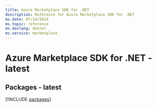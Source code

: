 ```yaml
---
title: Azure Marketplace SDK for .NET
description: Reference for Azure Marketplace SDK for .NET
ms.date: 07/24/2024
ms.topic: reference
ms.devlang: dotnet
ms.service: marketplace
---
```

# Azure Marketplace SDK for .NET - latest
## Packages - latest
[!INCLUDE [packages](marketplace-index.md)]